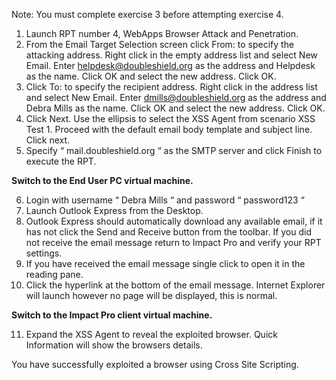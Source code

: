 

Note: You must complete exercise 3 before attempting exercise 4. 

1. Launch RPT number 4, WebApps Browser Attack and Penetration. 
2. From the Email Target Selection screen click From: to specify the attacking address. Right click in the empty address list and select New Email. Enter helpdesk@doubleshield.org as the address and Helpdesk as the name. Click OK and select the new address. Click OK. 
3. Click To: to specify the recipient address. Right click in the address list and select New Email. Enter dmills@doubleshield.org as the address and Debra Mills as the name. Click OK and select the new address. Click OK. 
4. Click Next. Use the ellipsis to select the XSS Agent from scenario XSS Test 1. Proceed with the default email body template and subject line. Click next. 
5. Specify “ mail.doubleshield.org “ as the SMTP server and click Finish to execute the RPT. 

**Switch to the End User PC virtual machine.**

6. Login with username “ Debra Mills “ and password “ password123 “
7. Launch Outlook Express from the Desktop. 
8. Outlook Express should automatically download any available email, if it has not click the Send and Receive button from the toolbar. If you did not receive the email message return to Impact Pro and verify your RPT settings. 
9. If you have received the email message single click to open it in the reading pane.
10. Click the hyperlink at the bottom of the email message. Internet Explorer will launch however no page will be displayed, this is normal. 

**Switch to the Impact Pro client virtual machine.**

11. Expand the XSS Agent to reveal the exploited browser.  Quick Information will show the browsers details.  

You have successfully exploited a browser using Cross Site Scripting. 

